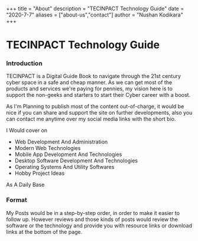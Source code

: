 +++
title = "About"
description = "TECINPACT Technology Guide"
date = "2020-7-7"
aliases = ["about-us","contact"]
author = "Nushan Kodikara"
+++

# TECINPACT Technology Guide
### Introduction

TECINPACT is a Digital Guide Book to navigate through the 21st century cyber space in a safe and cheap manner. As we can get most of the products and services we're paying for pennies, my vision here is to support the non-geeks and starters to start their Cyber career with a boost.

As I'm Planning to publish most of the content out-of-charge, it would be nice if you can share and support the site on further developments, also you can contact me anytime over my social media links with the short bio.

I Would cover on

* Web Development And Administration
* Modern Web Technologies
* Mobile App Development And Technologies
* Desktop Software Development And Technologies
* Operating Systems And Utility Softwares
* Hobby Project Ideas

As A Daily Base

### Format

My Posts would be in a step-by-step order, in order to make it easier to follow up. However reviews and those kinds of posts would review the software or the technology and provide you with resource links or download links at the bottom of the page.